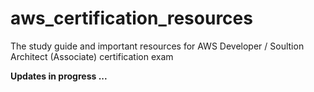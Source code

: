 # aws_certification_resources
The study guide and important resources for AWS Developer / Soultion Architect (Associate) certification exam

**Updates in progress ...**
